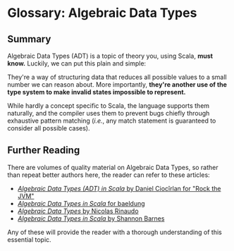 # Glossary: Algebraic Data Types

## Summary

Algebraic Data Types (ADT) is a topic of theory you, using Scala, **must know.** Luckily, we can put this plain and simple:

They're a way of structuring data that reduces all possible values to a small number we can reason about. More importantly, **they're another use of the type system to make invalid states impossible to represent.**

While hardly a concept specific to Scala, the language supports them naturally, and the compiler uses them to prevent bugs chiefly through exhaustive pattern matching (_i.e._, any match statement is guaranteed to consider all possible cases).

## Further Reading

There are volumes of quality material on Algebraic Data Types, so rather than repeat better authors here, the reader can refer to these articles:

- [_Algebraic Data Types (ADT) in Scala_ by Daniel Ciocîrlan for "Rock the JVM"](https://blog.rockthejvm.com/algebraic-data-types/)
- [_Algebraic Data Types in Scala_ for baeldung](https://www.baeldung.com/scala/algebraic-data-types)
- [_Algebraic Data Types_ by Nicolas Rinaudo](https://nrinaudo.github.io/scala-best-practices/definitions/adt.html)
- [_Algebraic Data Types in Scala_ by Shannon Barnes](https://medium.com/@shannonbarnes_85491/algebraic-data-types-in-scala-701f3227fe91)

Any of these will provide the reader with a thorough understanding of this essential topic. 
